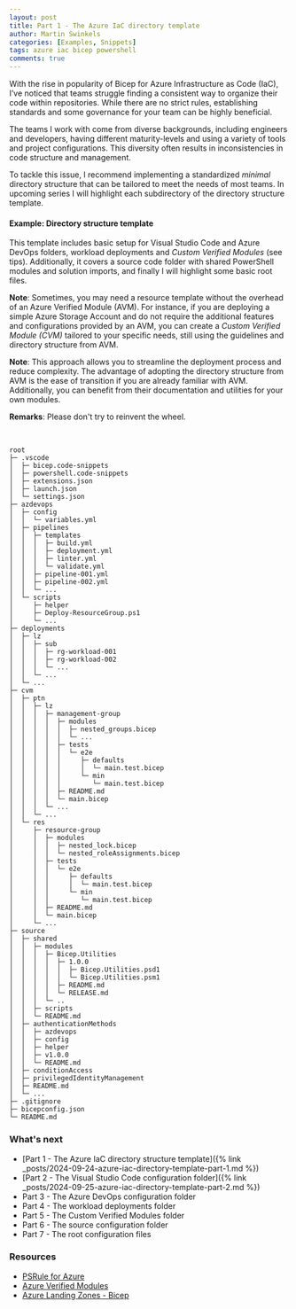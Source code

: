 ```yaml
---
layout: post
title: Part 1 - The Azure IaC directory template
author: Martin Swinkels
categories: [Examples, Snippets]
tags: azure iac bicep powershell
comments: true
---
```


With the rise in popularity of Bicep for Azure Infrastructure as Code (IaC), I’ve noticed that teams struggle finding a consistent way to organize their code within repositories. While there are no strict rules, establishing standards and some governance for your team can be highly beneficial.

The teams I work with come from diverse backgrounds, including engineers and developers, having different maturity-levels and using a variety of tools and project configurations. This diversity often results in inconsistencies in code structure and management.

To tackle this issue, I recommend implementing a standardized _minimal_ directory structure that can be tailored to meet the needs of most teams. In upcoming series I will highlight each subdirectory of the directory structure template.

#### Example: Directory structure template

This template includes basic setup for Visual Studio Code and Azure DevOps folders, workload deployments and _Custom Verified Modules_ (see tips). Additionally, it covers a source code folder with shared PowerShell modules and solution imports, and finally I will highlight some basic root files.

<div class="tip">
    <p><strong>Note</strong>: Sometimes, you may need a resource template without the overhead of an Azure Verified Module (AVM). For instance, if you are deploying a simple Azure Storage Account and do not require the additional features and configurations provided by an AVM, you can create a <i>Custom Verified Module (CVM)</i> tailored to your specific needs, still using the guidelines and directory structure from AVM.</p>
</div>

<div class="tip">
    <p><strong>Note</strong>: This approach allows you to streamline the deployment process and reduce complexity. The advantage of adopting the directory structure from AVM is the ease of transition if you are already familiar with AVM. Additionally, you can benefit from their documentation and utilities for your own modules.</p>
</div>

<div class="important">
    <p><strong>Remarks</strong>: Please don't try to reinvent the wheel.</p>
</div>

<br>

```pre
root
├─ .vscode
│  ├─ bicep.code-snippets
│  ├─ powershell.code-snippets
│  ├─ extensions.json
│  ├─ launch.json
│  └─ settings.json
├─ azdevops
│  ├─ config
│  │  └─ variables.yml
│  ├─ pipelines
│  │  ├─ templates
│  │  │  ├─ build.yml
│  │  │  ├─ deployment.yml
│  │  │  ├─ linter.yml
│  │  │  └─ validate.yml
│  │  ├─ pipeline-001.yml
│  │  ├─ pipeline-002.yml
│  │  └─ ...
│  └─ scripts
│     ├─ helper
│     ├─ Deploy-ResourceGroup.ps1
│     └─ ...
├─ deployments
│  ├─ lz
│  │  ├─ sub
│  │  │  ├─ rg-workload-001
│  │  │  ├─ rg-workload-002
│  │  │  └─ ...
│  │  └─ ...
│  └─ ...  
├─ cvm
│  ├─ ptn
│  │  ├─ lz
│  │  │  ├─ management-group
│  │  │  │  ├─ modules
│  │  │  │  │  ├─ nested_groups.bicep
│  │  │  │  │  └─ ...
│  │  │  │  ├─ tests
│  │  │  │  │  └─ e2e
│  │  │  │  │     ├─ defaults
│  │  │  │  │     │  └─ main.test.bicep
│  │  │  │  │     └─ min
│  │  │  │  │        └─ main.test.bicep
│  │  │  │  ├─ README.md
│  │  │  │  └─ main.bicep
│  │  │  └─ ...
│  │  └─ ...
│  └─ res
│     ├─ resource-group
│     │  ├─ modules
│     │  │  ├─ nested_lock.bicep
│     │  │  └─ nested_roleAssignments.bicep
│     │  ├─ tests
│     │  │  └─ e2e
│     │  │     ├─ defaults
│     │  │     │  └─ main.test.bicep
│     │  │     └─ min
│     │  │        └─ main.test.bicep
│     │  ├─ README.md
│     │  └─ main.bicep
│     └─ ...
├─ source
│  ├─ shared
│  │  ├─ modules
│  │  │  ├─ Bicep.Utilities
│  │  │  │  ├─ 1.0.0
│  │  │  │  │  ├─ Bicep.Utilities.psd1
│  │  │  │  │  └─ Bicep.Utilities.psm1
│  │  │  │  ├─ README.md
│  │  │  │  └─ RELEASE.md
│  │  │  └─ ..
│  │  ├─ scripts
│  │  └─ README.md
│  ├─ authenticationMethods
│  │  ├─ azdevops
│  │  ├─ config
│  │  ├─ helper
│  │  ├─ v1.0.0
│  │  └─ README.md
│  ├─ conditionAccess
│  ├─ privilegedIdentityManagement
│  ├─ README.md
│  └─ ...
├─ .gitignore
├─ bicepconfig.json
└─ README.md
```

### What's next

- [Part 1 - The Azure IaC directory structure template]({% link _posts/2024-09-24-azure-iac-directory-template-part-1.md %})
- [Part 2 - The Visual Studio Code configuration folder]({% link _posts/2024-09-25-azure-iac-directory-template-part-2.md %})
- Part 3 - The Azure DevOps configuration folder
- Part 4 - The workload deployments folder
- Part 5 - The Custom Verified Modules folder
- Part 6 - The source configuration folder
- Part 7 - The root configuration files

<!-- omit from toc -->
### Resources

- <a href="https://azure.github.io/PSRule.Rules.Azure" target="_blanc">PSRule for Azure</a>
- <a href="https://azure.github.io/Azure-Verified-Modules/" target="_blanc">Azure Verified Modules</a>
- <a href="https://github.com/Azure/ALZ-Bicep" target="_blanc">Azure Landing Zones - Bicep</a>
